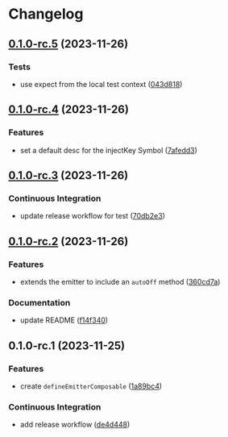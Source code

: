 # Changelog

## [0.1.0-rc.5](https://github.com/MuXiu1997/vue-use-emitter/compare/v0.1.0-rc.4...v0.1.0-rc.5) (2023-11-26)


### Tests

* use expect from the local test context ([043d818](https://github.com/MuXiu1997/vue-use-emitter/commit/043d81899355841fd45af89e2a59744de1c13a33))

## [0.1.0-rc.4](https://github.com/MuXiu1997/vue-use-emitter/compare/v0.1.0-rc.3...v0.1.0-rc.4) (2023-11-26)


### Features

* set a default desc for the injectKey Symbol ([7afedd3](https://github.com/MuXiu1997/vue-use-emitter/commit/7afedd319ac191aff836e09fce9cf28ab7e156cd))

## [0.1.0-rc.3](https://github.com/MuXiu1997/vue-use-emitter/compare/v0.1.0-rc.2...v0.1.0-rc.3) (2023-11-26)


### Continuous Integration

* update release workflow for test ([70db2e3](https://github.com/MuXiu1997/vue-use-emitter/commit/70db2e3bd68f19ce9325ac9e68c2131a423c4cb3))

## [0.1.0-rc.2](https://github.com/MuXiu1997/vue-use-emitter/compare/v0.1.0-rc.1...v0.1.0-rc.2) (2023-11-26)


### Features

* extends the emitter to include an `autoOff` method ([360cd7a](https://github.com/MuXiu1997/vue-use-emitter/commit/360cd7ac814a14964ce9d973cb54032de5ae4400))


### Documentation

* update README ([f14f340](https://github.com/MuXiu1997/vue-use-emitter/commit/f14f34071bef924adcbd620d09051be072f386ba))

## 0.1.0-rc.1 (2023-11-25)


### Features

* create `defineEmitterComposable` ([1a89bc4](https://github.com/MuXiu1997/define-emitter-composable/commit/1a89bc4977ffae97fedd3378b6ef20f681181e77))


### Continuous Integration

* add release workflow ([de4d448](https://github.com/MuXiu1997/define-emitter-composable/commit/de4d44887fac1fcf8eb9ca9304615f17ac62f805))
